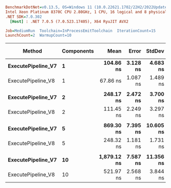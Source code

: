 ``` ini

BenchmarkDotNet=v0.13.5, OS=Windows 11 (10.0.22621.1702/22H2/2022Update/SunValley2), VM=Hyper-V
Intel Xeon Platinum 8370C CPU 2.80GHz, 1 CPU, 16 logical and 8 physical cores
.NET SDK=7.0.302
  [Host] : .NET 7.0.5 (7.0.523.17405), X64 RyuJIT AVX2

Job=MediumRun  Toolchain=InProcessEmitToolchain  IterationCount=15  
LaunchCount=2  WarmupCount=10  

```
|             Method | Components |        Mean |    Error |    StdDev | Ratio | RatioSD |   Gen0 | Allocated | Alloc Ratio |
|------------------- |----------- |------------:|---------:|----------:|------:|--------:|-------:|----------:|------------:|
| **ExecutePipeline_V7** |          **1** |   **104.86 ns** | **3.128 ns** |  **4.683 ns** |  **1.00** |    **0.00** | **0.0120** |     **304 B** |        **1.00** |
| ExecutePipeline_V8 |          1 |    67.86 ns | 1.087 ns |  1.489 ns |  0.65 |    0.02 |      - |         - |        0.00 |
|                    |            |             |          |           |       |         |        |           |             |
| **ExecutePipeline_V7** |          **2** |   **248.17 ns** | **2.472 ns** |  **3.700 ns** |  **1.00** |    **0.00** | **0.0219** |     **552 B** |        **1.00** |
| ExecutePipeline_V8 |          2 |   111.45 ns | 2.249 ns |  3.297 ns |  0.45 |    0.01 |      - |         - |        0.00 |
|                    |            |             |          |           |       |         |        |           |             |
| **ExecutePipeline_V7** |          **5** |   **869.30 ns** | **7.395 ns** | **10.605 ns** |  **1.00** |    **0.00** | **0.0515** |    **1296 B** |        **1.00** |
| ExecutePipeline_V8 |          5 |   248.32 ns | 1.181 ns |  1.731 ns |  0.29 |    0.00 |      - |         - |        0.00 |
|                    |            |             |          |           |       |         |        |           |             |
| **ExecutePipeline_V7** |         **10** | **1,879.12 ns** | **7.587 ns** | **11.356 ns** |  **1.00** |    **0.00** | **0.0992** |    **2536 B** |        **1.00** |
| ExecutePipeline_V8 |         10 |   521.97 ns | 2.568 ns |  3.844 ns |  0.28 |    0.00 |      - |         - |        0.00 |
